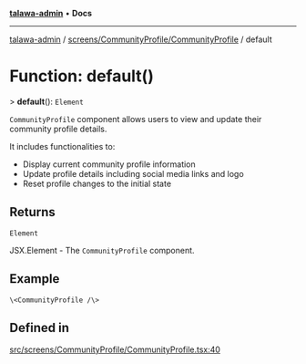 [**talawa-admin**](../../../../README.md) • **Docs**

***

[talawa-admin](../../../../modules.md) / [screens/CommunityProfile/CommunityProfile](../README.md) / default

# Function: default()

\> **default**(): `Element`

`CommunityProfile` component allows users to view and update their community profile details.

It includes functionalities to:
- Display current community profile information
- Update profile details including social media links and logo
- Reset profile changes to the initial state

## Returns

`Element`

JSX.Element - The `CommunityProfile` component.

## Example

```tsx
\<CommunityProfile /\>
```

## Defined in

[src/screens/CommunityProfile/CommunityProfile.tsx:40](https://github.com/PalisadoesFoundation/talawa-admin/blob/3f6b41a67c6932f4c0bce6ffb822d4ef12ede8c8/src/screens/CommunityProfile/CommunityProfile.tsx#L40)
